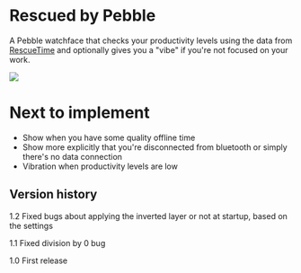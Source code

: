 # Rescued by Pebble
A Pebble watchface that checks your productivity levels using the data from [RescueTime](https://rescuetime.com) and optionally gives you a "vibe" if you're not focused on your work.

![](http://0f8f28fe275e3a043777-67ab80ec00c7299bd1255995bf933a71.r1.cf2.rackcdn.com/rescued-by-pebble-explanation-full2.png)

# Next to implement

* Show when you have some quality offline time
* Show more explicitly that you're disconnected from bluetooth or simply there's no data connection
* Vibration when productivity levels are low

## Version history
1.2 Fixed bugs about applying the inverted layer or not at startup, based on the settings

1.1 Fixed division by 0 bug

1.0 First release
